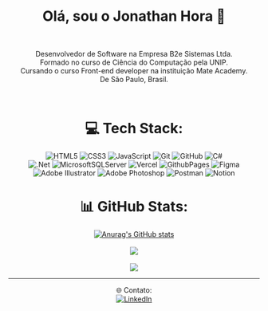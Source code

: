 <div align="center">
  
  # Olá, sou o Jonathan Hora :rocket:

  <br>
  
  <p>
    Desenvolvedor de Software na Empresa B2e Sistemas Ltda.<br>
    Formado no curso de Ciência do Computação pela UNIP.<br>
    Cursando o curso Front-end developer na instituição Mate Academy.<br>
    De São Paulo, Brasil.
  </p> 

  <br>

# 💻 Tech Stack:
![HTML5](https://img.shields.io/badge/html5-%23E34F26.svg?style=for-the-badge&logo=html5&logoColor=white)
![CSS3](https://img.shields.io/badge/css3-%231572B6.svg?style=for-the-badge&logo=css3&logoColor=white)
![JavaScript](https://img.shields.io/badge/javascript-%23323330.svg?style=for-the-badge&logo=javascript&logoColor=%23F7DF1E)
![Git](https://img.shields.io/badge/git-%23F05033.svg?style=for-the-badge&logo=git&logoColor=white)
![GitHub](https://img.shields.io/badge/github-%23121011.svg?style=for-the-badge&logo=github&logoColor=white) 
![C#](https://img.shields.io/badge/c%23-%23239120.svg?style=for-the-badge&logo=csharp&logoColor=white)    
![.Net](https://img.shields.io/badge/.NET-5C2D91?style=for-the-badge&logo=.net&logoColor=white) 
![MicrosoftSQLServer](https://img.shields.io/badge/Microsoft%20SQL%20Server-dfb843?style=for-the-badge&logo=microsoft%20sql%20server&logoColor=black)
![Vercel](https://img.shields.io/badge/vercel-%23000000.svg?style=for-the-badge&logo=vercel&logoColor=white) 
![GithubPages](https://img.shields.io/badge/github%20pages-121013?style=for-the-badge&logo=github&logoColor=white) 
![Figma](https://img.shields.io/badge/figma-%23F24E1E.svg?style=for-the-badge&logo=figma&logoColor=white)
![Adobe Illustrator](https://img.shields.io/badge/adobe%20illustrator-%23FF9A00.svg?style=for-the-badge&logo=adobe%20illustrator&logoColor=white) 
![Adobe Photoshop](https://img.shields.io/badge/adobe%20photoshop-%2331A8FF.svg?style=for-the-badge&logo=adobe%20photoshop&logoColor=white) 
![Postman](https://img.shields.io/badge/Postman-FF6C37?style=for-the-badge&logo=postman&logoColor=white) 
![Notion](https://img.shields.io/badge/Notion-%23000000.svg?style=for-the-badge&logo=notion&logoColor=white)

# 📊 GitHub Stats:
[![Anurag's GitHub stats](https://github-readme-stats.vercel.app/api?username=jonathanhora&show_icons=true&theme=tokyonight)](https://github.com/jonathanhora/github-readme-stats) </br></br>
![](https://github-readme-streak-stats.herokuapp.com/?user=jonathanhora&theme=tokyonight&hide_border=false) </br></br>
![](https://github-readme-stats.vercel.app/api/top-langs/?username=jonathanhora&theme=tokyonight&hide_border=false&include_all_commits=true&count_private=true&layout=compact)

---
🌐 Contato: <br>
[![LinkedIn](https://img.shields.io/badge/LinkedIn-%230077B5.svg?logo=linkedin&logoColor=white)](https://linkedin.com/in/https://www.linkedin.com/in/jonathan-hora/) 

<!-- Proudly created with GPRM ( https://gprm.itsvg.in ) -->
<div>
